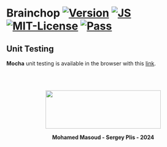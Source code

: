
# Brainchop  [![Version](https://img.shields.io/badge/Version-3.4.0-brightgreen)]() [![JS ](https://img.shields.io/badge/Types-JavaScript-blue)]()  [![MIT-License ](https://img.shields.io/badge/license-MIT-green)](https://github.com/neuroneural/brainchop/blob/master/LICENSE) [![Pass ](https://img.shields.io/badge/Pass-OK-green)](https://neuroneural.github.io/brainchop/test/runner.html)




## Unit Testing

**Mocha** unit testing is available in the browser with this [link](https://neuroneural.github.io/brainchop/v3/test/runner.html).


<br />
<br />
<div align="center">

<img src='https://github.com/neuroneural/brainchop/blob/master/css/logo/TReNDS_logo.jpg' width='300' height='100'></img>

**Mohamed Masoud - Sergey Plis - 2024**
</div>
